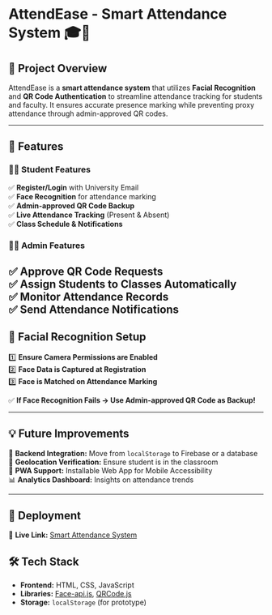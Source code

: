 # **AttendEase - Smart Attendance System** 🎓📲  

## **📌 Project Overview**  
AttendEase is a **smart attendance system** that utilizes **Facial Recognition** and **QR Code Authentication** to streamline attendance tracking for students and faculty. It ensures accurate presence marking while preventing proxy attendance through admin-approved QR codes.  

---

## **🚀 Features**  

### **👨‍🎓 Student Features**  
✅ **Register/Login** with University Email  
✅ **Face Recognition** for attendance marking  
✅ **Admin-approved QR Code Backup**  
✅ **Live Attendance Tracking** (Present & Absent)  
✅ **Class Schedule & Notifications**  

### **👨‍🏫 Admin Features**  
✅ **Approve QR Code Requests**  
✅ **Assign Students to Classes Automatically**  
✅ **Monitor Attendance Records**  
✅ **Send Attendance Notifications**  
---

## **📸 Facial Recognition Setup**  

1️⃣ **Ensure Camera Permissions are Enabled**  
2️⃣ **Face Data is Captured at Registration**  
3️⃣ **Face is Matched on Attendance Marking**  

✅ **If Face Recognition Fails → Use Admin-approved QR Code as Backup!**  

---

## **💡 Future Improvements**  

🔄 **Backend Integration:** Move from `localStorage` to Firebase or a database  
📍 **Geolocation Verification:** Ensure student is in the classroom  
📲 **PWA Support:** Installable Web App for Mobile Accessibility  
📊 **Analytics Dashboard:** Insights on attendance trends  

---

## **🚀 Deployment**  

🔗 **Live Link:** [Smart Attendance System](https://smart-attendence-mu.vercel.app/)  

## **🛠️ Tech Stack**  
- **Frontend:** HTML, CSS, JavaScript  
- **Libraries:** [Face-api.js](https://github.com/justadudewhohacks/face-api.js), [QRCode.js](https://github.com/davidshimjs/qrcodejs)  
- **Storage:** `localStorage` (for prototype)  
